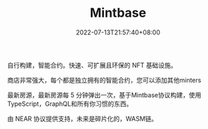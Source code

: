 ﻿---
weight: 
title: "Mintbase"
description: "打造一个由你支持的区块链资产。Mint a blockchain asset backed by you"
date: 2022-07-13T21:57:40+08:00
lastmod: 2022-07-13T16:45:40+08:00
draft: false
authors: ["june"]
featuredImage: "497.jpg"
link: "https://www.mintbase.io/"
tags: ["Mintbase","数字收藏品"]
categories: ["navigation"]
navigation: ["数字收藏品"]
lightgallery: true
toc: true
pinned: false
recommend: false
recommend1: false
---
自行构建，智能合约。快速、可扩展且环保的 NFT 基础设施。

商店非常强大，每个都是独立拥有的智能合约，您可以添加其他minters

最新房源，最新房源每 5 分钟弹出一次，基于Mintbase协议构建，使用TypeScript，GraphQL和所有你习惯的东西。

由 NEAR 协议提供支持，未来是碎片化的，WASM链。